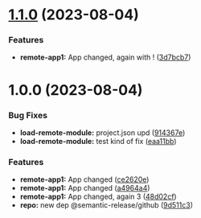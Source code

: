 # [1.1.0](https://github.com/MisterShyster/mf-nx-test-repo/compare/1.0.0...1.1.0) (2023-08-04)


### Features

* **remote-app1:** App changed, again with ! ([3d7bcb7](https://github.com/MisterShyster/mf-nx-test-repo/commit/3d7bcb7db702202e1c1080d3c1ac573d811b4932))

# 1.0.0 (2023-08-04)


### Bug Fixes

* **load-remote-module:** project.json upd ([914367e](https://github.com/MisterShyster/mf-nx-test-repo/commit/914367e9036fd18b596f7ea82ba75cb6e07959e8))
* **load-remote-module:** test kind of fix ([eaa11bb](https://github.com/MisterShyster/mf-nx-test-repo/commit/eaa11bbc7681962f54dc673f150612d43c5ea884))


### Features

* **remote-app1:** App changed ([ce2620e](https://github.com/MisterShyster/mf-nx-test-repo/commit/ce2620e0f10f52fe8028ee3cc658f7f184decdc8))
* **remote-app1:** App changed ([a4964a4](https://github.com/MisterShyster/mf-nx-test-repo/commit/a4964a447cd3ef5d59e9d3393d2d8a098012738f))
* **remote-app1:** App changed, again 3 ([48d02cf](https://github.com/MisterShyster/mf-nx-test-repo/commit/48d02cf140317260a67257417da89a693ac71ada))
* **repo:** new dep @semantic-release/github ([9d511c3](https://github.com/MisterShyster/mf-nx-test-repo/commit/9d511c3bff25a849b88dc7e07992f9e7cefe141e))
